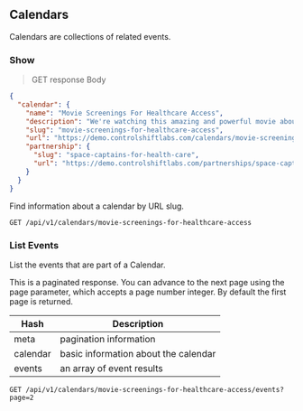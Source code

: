 ## Calendars

Calendars are collections of related events.

### Show

> GET response Body

```json
{
  "calendar": {
    "name": "Movie Screenings For Healthcare Access",
    "description": "We're watching this amazing and powerful movie about the fight for health care for all.",
    "slug": "movie-screenings-for-healthcare-access",
    "url": "https://demo.controlshiftlabs.com/calendars/movie-screenings-for-healthcare-access",
    "partnership": {
      "slug": "space-captains-for-health-care",
      "url": "https://demo.controlshiftlabs.com/partnerships/space-captains-for-health-care"
    }
  }
}
```

<div></div>

Find information about a calendar by URL slug.

`GET /api/v1/calendars/movie-screenings-for-healthcare-access`

### List Events

List the events that are part of a Calendar. 

This is a paginated response. You can advance to the next page using the page parameter, which accepts a page number integer.
By default the first page is returned. 

Hash     | Description
--------- | ------- 
meta      | pagination information
calendar  | basic information about the calendar
events | an array of event results

`GET /api/v1/calendars/movie-screenings-for-healthcare-access/events?page=2`
